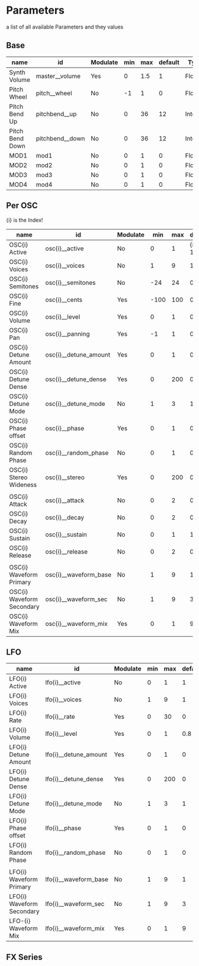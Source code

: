 # Parameters

a list of all available Parameters and they values

## Base

| name            | id              | Modulate | min | max | default | Type    |
|-----------------|-----------------|----------|-----|-----|---------|---------|
| Synth Volume    | master__volume  | Yes      | 0   | 1.5 | 1       | Float   |
| Pitch Wheel     | pitch__wheel    | No       | -1  | 1   | 0       | Float   |
| Pitch Bend Up   | pitchbend__up   | No       | 0   | 36  | 12      | Integer |
| Pitch Bend Down | pitchbend__down | No       | 0   | 36  | 12      | Integer |
| MOD1            | mod1            | No       | 0   | 1   | 0       | Float   |
| MOD2            | mod2            | No       | 0   | 1   | 0       | Float   |
| MOD3            | mod3            | No       | 0   | 1   | 0       | Float   |
| MOD4            | mod4            | No       | 0   | 1   | 0       | Float   |
 
## Per OSC
{i} is the Index!

| name                      | id                    | Modulate | min  | max  | default  | Type    |
|---------------------------|-----------------------|----------|------|------|----------|---------|
| OSC{i} Active             | osc{i}__active        | No       | 0    | 1    | {i} == 1 | Boolean |
| OSC{i} Voices             | osc{i}__voices        | No       | 1    | 9    | 1        | Integer |
| OSC{i} Semitones          | osc{i}__semitones     | No       | -24  | 24   | 0        | Integer |
| OSC{i} Fine               | osc{i}__cents         | Yes      | -100 | 100  | 0        | Integer |
| OSC{i} Volume             | osc{i}__level         | Yes      | 0    | 1    | 0.8      | Float   |
| OSC{i} Pan                | osc{i}__panning       | Yes      | -1   | 1    | 0        | Float   |
| OSC{i} Detune Amount      | osc{i}__detune_amount | Yes      | 0    | 1    | 0        | Float   |
| OSC{i} Detune Dense       | osc{i}__detune_dense  | Yes      | 0    | 200  | 0        | Float   |
| OSC{i} Detune Mode        | osc{i}__detune_mode   | No       | 1    | 3    | 1        | Integer |
| OSC{i} Phase offset       | osc{i}__phase         | Yes      | 0    | 1    | 0        | Float   |
| OSC{i} Random Phase       | osc{i}__random_phase  | No       | 0    | 1    | 0        | Boolean |
| OSC{i} Stereo Wideness    | osc{i}__stereo        | Yes      | 0    | 200  | 0        | Float   |
|                           |                       |          |      |      |          |         |
| OSC{i} Attack             | osc{i}__attack        | No       | 0    | 2    | 0.01     | Float   |
| OSC{i} Decay              | osc{i}__decay         | No       | 0    | 2    | 0        | Float   |
| OSC{i} Sustain            | osc{i}__sustain       | No       | 0    | 1    | 1        | Float   |
| OSC{i} Release            | osc{i}__release       | No       | 0    | 2    | 0.01     | Float   |
|                           |                       |          |      |      |          |         |
| OSC{i} Waveform Primary   | osc{i}__waveform_base | No       | 1    | 9    | 1        | Integer |
| OSC{i} Waveform Secondary | osc{i}__waveform_sec  | No       | 1    | 9    | 3        | Integer |
| OSC{i} Waveform Mix       | osc{i}__waveform_mix  | Yes      | 0    | 1    | 9        | Float   |

## LFO

| name                      | id                    | Modulate | min  | max  | default  | Type    |
|---------------------------|-----------------------|----------|------|------|----------|---------|
| LFO{i} Active             | lfo{i}__active        | No       | 0    | 1    | 1        | Boolean |
| LFO{i} Voices             | lfo{i}__voices        | No       | 1    | 9    | 1        | Integer |
| LFO{i} Rate               | lfo{i}__rate          | Yes      | 0    | 30   | 0        | Float   |
| LFO{i} Volume             | lfo{i}__level         | Yes      | 0    | 1    | 0.8      | Float   |
| LFO{i} Detune Amount      | lfo{i}__detune_amount | Yes      | 0    | 1    | 0        | Float   |
| LFO{i} Detune Dense       | lfo{i}__detune_dense  | Yes      | 0    | 200  | 0        | Float   |
| LFO{i} Detune Mode        | lfo{i}__detune_mode   | No       | 1    | 3    | 1        | Integer |
| LFO{i} Phase offset       | lfo{i}__phase         | Yes      | 0    | 1    | 0        | Float   |
| LFO{i} Random Phase       | lfo{i}__random_phase  | No       | 0    | 1    | 0        | Boolean |
|                           |                       |          |      |      |          |         |
| LFO{i} Waveform Primary   | lfo{i}__waveform_base | No       | 1    | 9    | 1        | Integer |
| LFO{i} Waveform Secondary | lfo{i}__waveform_sec  | No       | 1    | 9    | 3        | Integer |
| LFO-{i} Waveform Mix       | lfo{i}__waveform_mix  | Yes      | 0    | 1    | 9        | Float   |

## FX Series
    